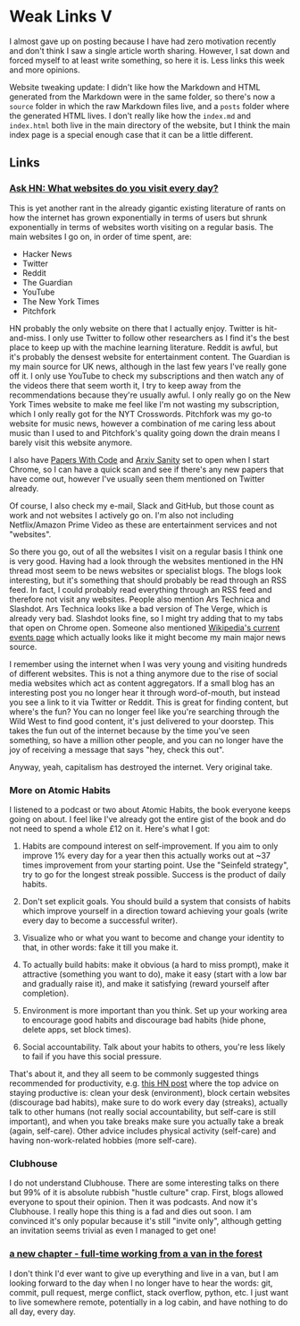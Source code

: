 # Weak Links V

I almost gave up on posting because I have had zero motivation recently and don't think I saw a single article worth sharing. However, I sat down and forced myself to at least write something, so here it is. Less links this week and more opinions.

Website tweaking update: I didn't like how the Markdown and HTML generated from the Markdown were in the same folder, so there's now a `source` folder in which the raw Markdown files live, and a `posts` folder where the generated HTML lives. I don't really like how the `index.md` and `index.html` both live in the main directory of the website, but I think the main index page is a special enough case that it can be a little different.

## Links

### [Ask HN: What websites do you visit every day?](https://news.ycombinator.com/item?id=26192817)

This is yet another rant in the already gigantic existing literature of rants on how the internet has grown exponentially in terms of users but shrunk exponentially in terms of websites worth visiting on a regular basis. The main websites I go on, in order of time spent, are:

- Hacker News
- Twitter
- Reddit
- The Guardian
- YouTube
- The New York Times
- Pitchfork

HN probably the only website on there that I actually enjoy. Twitter is hit-and-miss. I only use Twitter to follow other researchers as I find it's the best place to keep up with the machine learning literature. Reddit is awful, but it's probably the densest website for entertainment content. The Guardian is my main source for UK news, although in the last few years I've really gone off it. I only use YouTube to check my subscriptions and then watch any of the videos there that seem worth it, I try to keep away from the recommendations because they're usually awful. I only really go on the New York Times website to make me feel like I'm not wasting my subscription, which I only really got for the NYT Crosswords. Pitchfork was my go-to website for music news, however a combination of me caring less about music than I used to and Pitchfork's quality going down the drain means I barely visit this website anymore.

I also have [Papers With Code](https://paperswithcode.com/) and [Arxiv Sanity](http://arxiv-sanity.com/top) set to open when I start Chrome, so I can have a quick scan and see if there's any new papers that have come out, however I've usually seen them mentioned on Twitter already.

Of course, I also check my e-mail, Slack and GitHub, but those count as work and not websites I actively go on. I'm also not including Netflix/Amazon Prime Video as these are entertainment services and not "websites".

So there you go, out of all the websites I visit on a regular basis I think one is very good. Having had a look through the websites mentioned in the HN thread most seem to be news websites or specialist blogs. The blogs look interesting, but it's something that should probably be read through an RSS feed. In fact, I could probably read everything through an RSS feed and therefore not visit any websites. People also mention Ars Technica and Slashdot. Ars Technica looks like a bad version of The Verge, which is already very bad. Slashdot looks fine, so I might try adding that to my tabs that open on Chrome open. Someone also mentioned [Wikipedia's current events page](https://en.wikipedia.org/wiki/Portal:Current_events) which actually looks like it might become my main major news source.

I remember using the internet when I was very young and visiting hundreds of different websites. This is not a thing anymore due to the rise of social media websites which act as content aggregators. If a small blog has an interesting post you no longer hear it through word-of-mouth, but instead you see a link to it via Twitter or Reddit. This is great for finding content, but where's the fun? You can no longer feel like you're searching through the Wild West to find good content, it's just delivered to your doorstep. This takes the fun out of the internet because by the time you've seen something, so have a million other people, and you can no longer have the joy of receiving a message that says "hey, check this out".

Anyway, yeah, capitalism has destroyed the internet. Very original take.

### More on Atomic Habits

I listened to a podcast or two about Atomic Habits, the book everyone keeps going on about. I feel like I've already got the entire gist of the book and do not need to spend a whole £12 on it. Here's what I got:

1. Habits are compound interest on self-improvement. If you aim to only improve 1% every day for a year then this actually works out at ~37 times improvement from your starting point. Use the "Seinfeld strategy", try to go for the longest streak possible. Success is the product of daily habits.

2. Don't set explicit goals. You should build a system that consists of habits which improve yourself in a direction toward achieving your goals (write every day to become a successful writer).

3. Visualize who or what you want to become and change your identity to that, in other words: fake it till you make it.

4. To actually build habits: make it obvious (a hard to miss prompt), make it attractive (something you want to do), make it easy (start with a low bar and gradually raise it), and make it satisfying (reward yourself after completion).

5. Environment is more important than you think. Set up your working area to encourage good habits and discourage bad habits (hide phone, delete apps, set block times).

6. Social accountability. Talk about your habits to others, you're less likely to fail if you have this social pressure.

That's about it, and they all seem to be commonly suggested things recommended for productivity, e.g. [this HN post](https://news.ycombinator.com/item?id=26343950) where the top advice on staying productive is: clean your desk (environment), block certain websites (discourage bad habits), make sure to do work every day (streaks), actually talk to other humans (not really social accountability, but self-care is still important), and when you take breaks make sure you actually take a break (again, self-care). Other advice includes physical activity (self-care) and having non-work-related hobbies (more self-care).

### Clubhouse

I do not understand Clubhouse. There are some interesting talks on there but 99% of it is absolute rubbish "hustle culture" crap. First, blogs allowed everyone to spout their opinion. Then it was podcasts. And now it's Clubhouse. I really hope this thing is a fad and dies out soon. I am convinced it's only popular because it's still "invite only", although getting an invitation seems trivial as even I managed to get one!

### [a new chapter - full-time working from a van in the forest](https://ghuntley.com/a-new-chapter/)

I don't think I'd ever want to give up everything and live in a van, but I am looking forward to the day when I no longer have to hear the words: git, commit, pull request, merge conflict, stack overflow, python, etc. I just want to live somewhere remote, potentially in a log cabin, and have nothing to do all day, every day.
